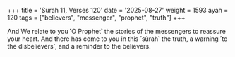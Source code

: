 +++
title = 'Surah 11, Verses 120'
date = '2025-08-27'
weight = 1593
ayah = 120
tags = ["believers", "messenger", "prophet", "truth"]
+++

And We relate to you ˹O Prophet˺ the stories of the messengers to reassure your heart. And there has come to you in this ˹sûrah˺ the truth, a warning ˹to the disbelievers˺, and a reminder to the believers.